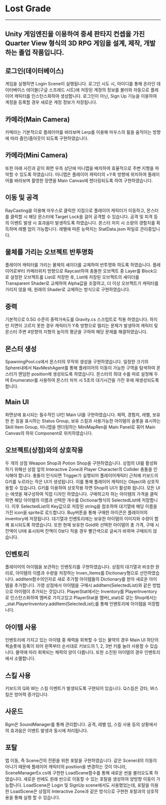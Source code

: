 # Lost Grade
---
Unity 게임엔진을 이용하여 중세 판타지 컨셉을 가진 Quarter View 형식의 3D RPG 게임을 설계, 제작, 개발하는 졸업 작품입니다.
---
## 로그인(데이터베이스)
게임을 실행하면 Login Scene이 실행됩니다. 로그인 시도 시, 아이디를 통해 온라인 데이터베이스 테이블(구글 스프레드 시트)에 저장된 계정의 정보를 불러와 자동으로 플레이어 캐릭터를 인스턴스화하여 생성합니다. 로그인이 아닌, Sign Up 기능을 이용하여 계정을 등록할 경우 새로운 계정 정보가 저장됩니다.

## 카메라(Main Camera)
카메라는 기본적으로 플레이어를 바라보며 Lerp를 이용해 마우스의 휠을 움직이는 방향에 따라 줌인/줌아웃이 되도록 구현하였습니다.

## 카메라(Mini Camera)
또한 아래 사진과 같이 화면 우측 상단에 미니맵을 배치하여 효율적으로 주변 지형을 파악할 수 있도록 하였습니다. 미니맵은 플레이어 캐릭터의 +Y축 방향에 위치하여 플레이어를 바라보며 촬영한 장면을 Main Canvas에 렌더링되도록 하여 구현하였습니다.

## 이동 및 공격
RayCasting을 이용해 마우스로 클릭한 지점으로 플레이어 캐릭터가 이동하고, 몬스터를 클릭할 시 해당 몬스터에 Target Lock을 걸어 공격할 수 있습니다. 공격 및 피격 등의 이벤트 발생 시 효과음이 발생하도록 하였습니다. 몬스터 처치 시 소량의 경험치를 획득하며 레벨 업이 가능합니다. 레벨에 따른 능력치는 StatData.json 파일로 관리중입니다.

## 물체를 가리는 오브젝트 반투명화
플레이어 캐릭터를 가리는 물체의 셰이더를 교체하여 반투명화 하도록 하였습니다. 플레이어로부터 카메라위치 방향으로 Raycast하여 충돌한 오브젝트 중 Layer를 Block으로 설정한 오브젝트를 
List로 저장한 후, List에 저장된 오브젝트의 셰이더를 Transparent Shader로 교체하여 Alpha값을 조절하고, 더 이상 오브젝트가 캐릭터를 가리지 않을 때, 원래의 Shader로 교체하는 방식으로 구현하였습니다.

## 중력
기본적으로 0.5G 수준의 중력가속도를 Gravity.cs 스크립트로 적용 하였습니다. 하지만 지면이 고르지 못한 경우 캐릭터가 Y축 방향으로 떨리는 문제가 발생하여 캐릭터 및 몬스터 주변 4방향의 지형의 높이의 평균을 구하여 해당 문제를 해결하였습니다.

## 몬스터 생성
SpawningPool.cs에서 몬스터의 무작위 생성을 구현하였습니다. 일정한 크기의 Sphere내에서 NavMeshAgent를 통해 플레이어의 이동이 가능한 구역을 탐색하여 몬스터가 랜덤한 position에 생성되도록 하였습니다. 몬스터의 최대 수를 따로 설정해 두며 Enumerator를 사용하여 몬스터 처치 시 5초의 대기시간을 가진 후에 재생성되도록 합니다.

## Main UI
화면상에 표시되는 필수적인 UI인 Main UI를 구현하였습니다. 체력, 경험치, 레벨, 보유한 돈 등을 표시하는 Status Group, 보유 스킬과 사용가능한 아이템의 슬롯을 표시하는 Skill Item Group, 미니맵을 렌더링하는 MiniMapRen을 Main Panel로 묶어 Main Canvas의 하위 Component로 위치하였습니다.

## 오브젝트(상점)와의 상호작용
두 개의 상점 Weapon Shop과 Potion Shop을 구현하였습니다. 상점의 UI를 활성화하기 위해선 상점 앞의 Interactive Zone과 Player Character의 Collider 충돌을 인식해야 합니다.
충돌이 인식되면 Trigger가 실행되어 플레이어캐릭터 근처에 키보드의 G키를 누르라는 작은 UI가 생성됩니다. 이를 통해 플레이어 캐릭터는 Object와 상호작용할 수 있습니다. G키를 이용하여 상호작용 하면 Shop의 UI가 활성화 됩니다. 모든 UI는 에셋을 재구성하여 직접 디자인 하였습니다. 구매하고자 하는 아이템의 가격을 클릭하면 해당 아이템의 이름과 선택한 개수를 Dictionar형식의 SelectedList에 저장합니다. 이후 SelectedList의 Key값으로 저장된 string을 참조하여 대기열에 해당 이름을 가진 icon을 sprite로 로드합니다. Buy버튼을 통해 구매한 아이콘은 플레이어의 inventory에 저장됩니다. 대기열과 인벤토리에는 보유한 아이템의 이미지와 수량이 함께 표시되도록 하였습니다. 또한 현재 보유한 Gold와 선택한 아이템의 총 가격, 구매 시 잔액이 UI에 표시되며 잔액이 0보다 작을 경우 빨간색으로 글씨가 바뀌며 구매되지 않습니다.

## 인벤토리
플레이어의 아이템을 보관하는 인벤토리를 구현하였습니다. 상점의 대기열과 비슷한 원리로, 아이템의 이름과 수량을 저장하는 Inven_Items를 Dictionary형으로 선언하였습니다. addItem함수의인자로 새로 추가할 아이템들의 Dictionary를 받아 새로운 아이템을 추가합니다. 가령 상점에서 아이템을 구매시 addItem(SelectedList)와 같은 방법으로 아이템이 추가되는 것입니다. PlayerStat에서는 Inventory를 PlayerInventory로 인스턴스화하여 멤버로 가지고있고 PlayerStat을 멤버(_stat)로 갖는 Shop에서는 _stat.PlayerInventory.addItem(SelectedList);를 통해 인벤토리에 아이템을 저장합니다.

## 아이템 사용
인벤토리에 가지고 있는 아이템 중 체력을 회복할 수 있는 물약의 경우 Main UI 하단의 퀵슬롯에 등록이 되어 왼쪽부터 순서대로 키보드의 1, 2, 3번 키를 눌러 사용할 수 있습니다. 물약에 따라 회복되는 체력의 양이 다릅니다. 또한 소진된 아이템의 경우 인벤토리에서 소멸합니다.

## 스킬 사용
키보드의 Q와 W는 스킬 이벤트가 발생되도록 구현되어 있습니다. Q스킬은 강타, W스킬은 방어력 증가입니다.

## 사운드
Bgm은 SoundManager를 통해 관리합니다. 공격, 레벨 업, 스킬 사용 등의 상황에서의 효과음은 이벤트 발생과 동시에 처리됩니다.

## 포탈
맵 이동, 즉 Scene간의 전환을 위한 포탈을 구현하였습니다. 같은 Scene내의 이동이 아니기 때문에 플레이어 캐릭터의 position을 변경하는 것이 아니라, SceneManagerEx.cs에 구현한 LoadScene함수를 통해 새로운 씬을 불러오도록 하였습니다. 새로운 씬에도 원래 씬으로 이동할 수 있는 포탈을 생성하여 양방향 이동이 가능합니다. LoadScene은 Login 및 SignUp scene에서도 사용했었는데, 포탈을 이용한 LoadScene은 상점의 Interactive Zone과 같은 방식으로 구현한 포탈과의 상호작용을 통해 실행 할 수 있습니다.

